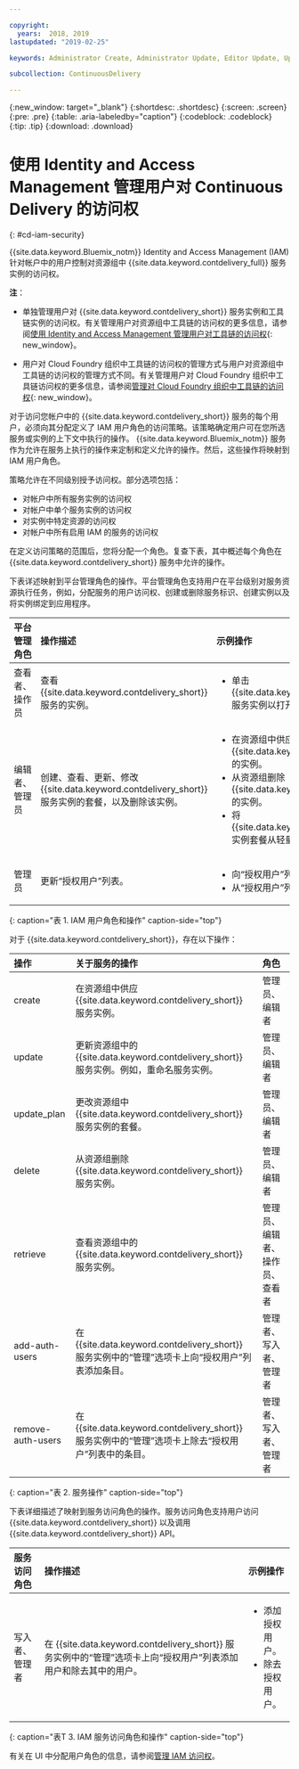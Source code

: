 ```yaml
---

copyright:
  years:  2018, 2019
lastupdated: "2019-02-25"

keywords: Administrator Create, Administrator Update, Editor Update, Update

subcollection: ContinuousDelivery

---
```


{:new_window: target="_blank"}
{:shortdesc: .shortdesc}
{:screen: .screen}
{:pre: .pre}
{:table: .aria-labeledby="caption"}
{:codeblock: .codeblock}
{:tip: .tip}
{:download: .download}


# 使用 Identity and Access Management 管理用户对 Continuous Delivery 的访问权
{: #cd-iam-security}

{{site.data.keyword.Bluemix_notm}} Identity and Access Management (IAM) 针对帐户中的用户控制对资源组中 {{site.data.keyword.contdelivery_full}} 服务实例的访问权。 

**注**： 

* 单独管理用户对 {{site.data.keyword.contdelivery_short}} 服务实例和工具链实例的访问权。有关管理用户对资源组中工具链的访问权的更多信息，请参阅[使用 Identity and Access Management 管理用户对工具链的访问权](/docs/services/ContinuousDelivery?topic=ContinuousDelivery-toolchains-iam-security){: new_window}。

* 用户对 Cloud Foundry 组织中工具链的访问权的管理方式与用户对资源组中工具链的访问权的管理方式不同。有关管理用户对 Cloud Foundry 组织中工具链访问权的更多信息，请参阅[管理对 Cloud Foundry 组织中工具链的访问权](/docs/services/ContinuousDelivery?topic=ContinuousDelivery-toolchains-using#managing_access_orgs){: new_window}。

对于访问您帐户中的 {{site.data.keyword.contdelivery_short}} 服务的每个用户，必须向其分配定义了 IAM 用户角色的访问策略。该策略确定用户可在您所选服务或实例的上下文中执行的操作。
{{site.data.keyword.Bluemix_notm}} 服务作为允许在服务上执行的操作来定制和定义允许的操作。然后，这些操作将映射到 IAM 用户角色。

策略允许在不同级别授予访问权。部分选项包括： 

* 对帐户中所有服务实例的访问权
* 对帐户中单个服务实例的访问权
* 对实例中特定资源的访问权
* 对帐户中所有启用 IAM 的服务的访问权

在定义访问策略的范围后，您将分配一个角色。复查下表，其中概述每个角色在 {{site.data.keyword.contdelivery_short}} 服务中允许的操作。

下表详述映射到平台管理角色的操作。平台管理角色支持用户在平台级别对服务资源执行任务，例如，分配服务的用户访问权、创建或删除服务标识、创建实例以及将实例绑定到应用程序。

|平台管理角色|操作描述|示例操作|
|:-----------------|:-----------------|:-----------------|
|查看者、操作员|查看 {{site.data.keyword.contdelivery_short}} 服务的实例。| <ul><li>单击 {{site.data.keyword.contdelivery_short}} 服务实例以打开其仪表板。</li></ul>|
|编辑者、管理员|创建、查看、更新、修改 {{site.data.keyword.contdelivery_short}} 服务实例的套餐，以及删除该实例。|<ul><li>在资源组中供应 {{site.data.keyword.contdelivery_short}} 的实例。</li><li>从资源组删除 {{site.data.keyword.contdelivery_short}} 的实例。</li><li>将 {{site.data.keyword.contdelivery_short}} 实例套餐从轻量更改为专业。</li></ul> |
|管理员|更新“授权用户”列表。| <ul><li>向“授权用户”列表添加用户。</li><li>从“授权用户”列表除去用户。</li></ul> |
{: caption="表 1. IAM 用户角色和操作" caption-side="top"}

 对于 {{site.data.keyword.contdelivery_short}}，存在以下操作：

|操作|关于服务的操作|角色
|:-----------------|:-----------------|:--------------|
| create |在资源组中供应 {{site.data.keyword.contdelivery_short}} 服务实例。|管理员、编辑者 |
| update |更新资源组中的 {{site.data.keyword.contdelivery_short}} 服务实例。例如，重命名服务实例。|管理员、编辑者 |
| update_plan |更改资源组中 {{site.data.keyword.contdelivery_short}} 服务实例的套餐。|管理员、编辑者 |
| delete |从资源组删除 {{site.data.keyword.contdelivery_short}} 服务实例。|管理员、编辑者 |
| retrieve |查看资源组中的 {{site.data.keyword.contdelivery_short}} 服务实例。|管理员、编辑者、操作员、查看者|
| add-auth-users |在 {{site.data.keyword.contdelivery_short}} 服务实例中的“管理”选项卡上向“授权用户”列表添加条目。|管理者、写入者、管理者|
| remove-auth-users |在 {{site.data.keyword.contdelivery_short}} 服务实例中的“管理”选项卡上除去“授权用户”列表中的条目。|管理者、写入者、管理者|
{: caption="表 2. 服务操作" caption-side="top"}

下表详细描述了映射到服务访问角色的操作。服务访问角色支持用户访问 {{site.data.keyword.contdelivery_short}} 以及调用 {{site.data.keyword.contdelivery_short}} API。

|服务访问角色 |操作描述|示例操作|
|:-----------------|:-----------------|:-----------------|
|写入者、管理者|在 {{site.data.keyword.contdelivery_short}} 服务实例中的“管理”选项卡上向“授权用户”列表添加用户和除去其中的用户。| <ul><li>添加授权用户。</li><li>除去授权用户。</li></ul>|
{: caption="表T 3. IAM 服务访问角色和操作" caption-side="top"}

有关在 UI 中分配用户角色的信息，请参阅[管理 IAM 访问权](/docs/iam?topic=iam-iammanidaccser)。

<!--This link is not live in production yet. Use https://console.bluemix.net/docs/iam/iamusermanage.html#iamusermanage until the link above is available in production.-->
